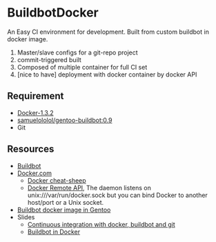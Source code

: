BuildbotDocker
==============

An Easy CI environment for development. Built from custom buildbot in docker image. 

1. Master/slave configs for a git-repo project
2. commit-triggered built
3. Composed of multiple container for full CI set
4. [nice to have] deployment with docker container by docker API


Requirement
----------
* [Docker-1.3.2](://github.com/docker/docker/blob/v1.3.2/CHANGELOG.md#132-2014-11-20)
* [samuelololol/gentoo-buildbot:0.9](https://registry.hub.docker.com/u/samuelololol/gentoo-buildbot/tags/manage/)
* Git



Resources
---------
* [Buildbot](http://buildbot.net)
* [Docker.com](https://www.docker.com/)
  * [Docker cheat-sheep](https://github.com/wsargent/docker-cheat-sheet)
  * [Docker Remote API](http://docs.docker.com/reference/api/docker_remote_api_v1.9/), The daemon listens on unix:///var/run/docker.sock but you can bind Docker to another host/port or a Unix socket.
* [Buildbot docker image in Gentoo](https://registry.hub.docker.com/u/samuelololol/gentoo-buildbot/)
* Slides
  * [Continuous integration with docker, buildbot and git](http://www.slideshare.net/Adieu/continuous-integration-with-docker-buildbot-and-git)
  * [Buildbot in Docker](http://slidedeck.io/mboersma/buildbot-docker-presentation)

